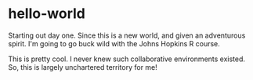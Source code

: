 # hello-world
Starting out day one.
Since this is a new world, and given an adventurous spirit. I'm going to go buck wild with the Johns Hopkins R course. 

This is pretty cool. I never knew such collaborative environments existed. So, this is largely unchartered territory for me!
